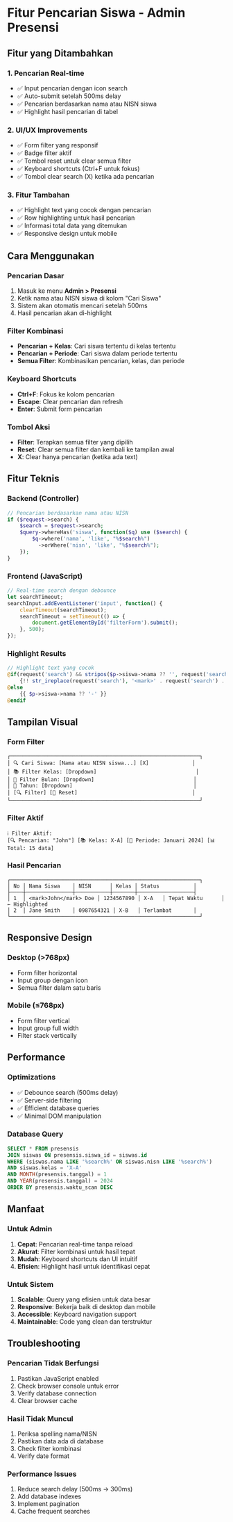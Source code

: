 # Fitur Pencarian Siswa - Admin Presensi

## Fitur yang Ditambahkan

### 1. **Pencarian Real-time**
- ✅ Input pencarian dengan icon search
- ✅ Auto-submit setelah 500ms delay
- ✅ Pencarian berdasarkan nama atau NISN siswa
- ✅ Highlight hasil pencarian di tabel

### 2. **UI/UX Improvements**
- ✅ Form filter yang responsif
- ✅ Badge filter aktif
- ✅ Tombol reset untuk clear semua filter
- ✅ Keyboard shortcuts (Ctrl+F untuk fokus)
- ✅ Tombol clear search (X) ketika ada pencarian

### 3. **Fitur Tambahan**
- ✅ Highlight text yang cocok dengan pencarian
- ✅ Row highlighting untuk hasil pencarian
- ✅ Informasi total data yang ditemukan
- ✅ Responsive design untuk mobile

## Cara Menggunakan

### **Pencarian Dasar**
1. Masuk ke menu **Admin > Presensi**
2. Ketik nama atau NISN siswa di kolom "Cari Siswa"
3. Sistem akan otomatis mencari setelah 500ms
4. Hasil pencarian akan di-highlight

### **Filter Kombinasi**
- **Pencarian + Kelas**: Cari siswa tertentu di kelas tertentu
- **Pencarian + Periode**: Cari siswa dalam periode tertentu
- **Semua Filter**: Kombinasikan pencarian, kelas, dan periode

### **Keyboard Shortcuts**
- **Ctrl+F**: Fokus ke kolom pencarian
- **Escape**: Clear pencarian dan refresh
- **Enter**: Submit form pencarian

### **Tombol Aksi**
- **Filter**: Terapkan semua filter yang dipilih
- **Reset**: Clear semua filter dan kembali ke tampilan awal
- **X**: Clear hanya pencarian (ketika ada text)

## Fitur Teknis

### **Backend (Controller)**
```php
// Pencarian berdasarkan nama atau NISN
if ($request->search) {
    $search = $request->search;
    $query->whereHas('siswa', function($q) use ($search) {
        $q->where('nama', 'like', "%$search%")
          ->orWhere('nisn', 'like', "%$search%");
    });
}
```

### **Frontend (JavaScript)**
```javascript
// Real-time search dengan debounce
let searchTimeout;
searchInput.addEventListener('input', function() {
    clearTimeout(searchTimeout);
    searchTimeout = setTimeout(() => {
        document.getElementById('filterForm').submit();
    }, 500);
});
```

### **Highlight Results**
```php
// Highlight text yang cocok
@if(request('search') && stripos($p->siswa->nama ?? '', request('search')) !== false)
    {!! str_ireplace(request('search'), '<mark>' . request('search') . '</mark>', $p->siswa->nama ?? '-') !!}
@else
    {{ $p->siswa->nama ?? '-' }}
@endif
```

## Tampilan Visual

### **Form Filter**
```
┌─────────────────────────────────────────────────────────────┐
│ 🔍 Cari Siswa: [Nama atau NISN siswa...] [X]              │
│ 📚 Filter Kelas: [Dropdown]                                │
│ 📅 Filter Bulan: [Dropdown]                                │
│ 📆 Tahun: [Dropdown]                                       │
│ [🔍 Filter] [🔄 Reset]                                     │
└─────────────────────────────────────────────────────────────┘
```

### **Filter Aktif**
```
ℹ️ Filter Aktif: 
[🔍 Pencarian: "John"] [📚 Kelas: X-A] [📅 Periode: Januari 2024] [📊 Total: 15 data]
```

### **Hasil Pencarian**
```
┌─────────────────────────────────────────────────────────────┐
│ No │ Nama Siswa    │ NISN      │ Kelas │ Status           │
├────┼───────────────┼───────────┼───────┼──────────────────┤
│ 1  │ <mark>John</mark> Doe │ 1234567890 │ X-A   │ Tepat Waktu      │ ← Highlighted
│ 2  │ Jane Smith    │ 0987654321 │ X-B   │ Terlambat       │
└─────────────────────────────────────────────────────────────┘
```

## Responsive Design

### **Desktop (>768px)**
- Form filter horizontal
- Input group dengan icon
- Semua filter dalam satu baris

### **Mobile (≤768px)**
- Form filter vertical
- Input group full width
- Filter stack vertically

## Performance

### **Optimizations**
- ✅ Debounce search (500ms delay)
- ✅ Server-side filtering
- ✅ Efficient database queries
- ✅ Minimal DOM manipulation

### **Database Query**
```sql
SELECT * FROM presensis 
JOIN siswas ON presensis.siswa_id = siswas.id 
WHERE (siswas.nama LIKE '%search%' OR siswas.nisn LIKE '%search%')
AND siswas.kelas = 'X-A' 
AND MONTH(presensis.tanggal) = 1 
AND YEAR(presensis.tanggal) = 2024
ORDER BY presensis.waktu_scan DESC
```

## Manfaat

### **Untuk Admin**
1. **Cepat**: Pencarian real-time tanpa reload
2. **Akurat**: Filter kombinasi untuk hasil tepat
3. **Mudah**: Keyboard shortcuts dan UI intuitif
4. **Efisien**: Highlight hasil untuk identifikasi cepat

### **Untuk Sistem**
1. **Scalable**: Query yang efisien untuk data besar
2. **Responsive**: Bekerja baik di desktop dan mobile
3. **Accessible**: Keyboard navigation support
4. **Maintainable**: Code yang clean dan terstruktur

## Troubleshooting

### **Pencarian Tidak Berfungsi**
1. Pastikan JavaScript enabled
2. Check browser console untuk error
3. Verify database connection
4. Clear browser cache

### **Hasil Tidak Muncul**
1. Periksa spelling nama/NISN
2. Pastikan data ada di database
3. Check filter kombinasi
4. Verify date format

### **Performance Issues**
1. Reduce search delay (500ms → 300ms)
2. Add database indexes
3. Implement pagination
4. Cache frequent searches
